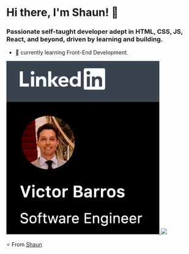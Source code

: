 # Hi there, I'm Shaun! 👋

<h3>Passionate self-taught developer adept in HTML, CSS, JS, React, and beyond, driven by learning and building.

</h3>

- 🌱 currently learning Front-End Development.

<a href="https://www.linkedin.com/in/victor-almeida-barros/?locale=en_US">
  <img width="400px" src="https://raw.githubusercontent.com/victorabarros/victorabarros/master/assets/linkedin_profile.png" />
</a>


<a href="https://github.com/victorabarros?tab=repositories">
  <img width="500px" src="https://github-readme-stats.anuraghazra1.vercel.app/api/top-langs/?username=qyperxit&count_private=true&layout=compact&hide=makefile,shell&hide_title=true&hide_border=true" />
</a>

⭐️ From [Shaun](https://github.com/qyperxit)
